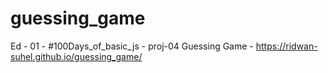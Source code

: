 # guessing_game
Ed - 01 - #100Days_of_basic_js - proj-04 
  Guessing Game - https://ridwan-suhel.github.io/guessing_game/
